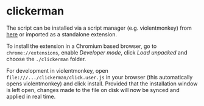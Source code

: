 # clickerman
The script can be installed via a script manager (e.g. violentmonkey) from [here](https://raw.githubusercontent.com/Kafva/clickerman/main/click.user.js) or imported as a standalone extension. 

To install the extension in a Chromium based browser, go to `chrome://extensions`, enable *Developer mode*, click *Load unpacked* and choose the `./clickerman` folder.

For development in violentmonkey, open `file:///.../clickerman/click.user.js` in your browser (this automatically opens violentmonkey) and click install. Provided that the installation window is left open, changes made to the file on disk will now be synced and applied in real time.
